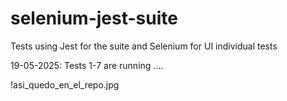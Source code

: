 # selenium-jest-suite
Tests using Jest for the suite and Selenium for UI individual tests

19-05-2025: Tests 1-7 are running ....

!asi_quedo_en_el_repo.jpg
